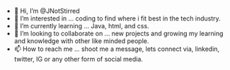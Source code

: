 - 👋 Hi, I’m @JNotStirred
- 👀 I’m interested in ... coding to find where i fit best in the tech industry. 
- 🌱 I’m currently learning ... Java, html, and css.
- 💞️ I’m looking to collaborate on ... new projects and growing my learning and knowledge with other like minded people.
- 📫 How to reach me ... shoot me a message, lets connect via, linkedin, twitter, IG or any other form of social media. 

<!---
JNotStirred/JNotStirred is a ✨ special ✨ repository because its `README.md` (this file) appears on your GitHub profile.
You can click the Preview link to take a look at your changes.
--->
